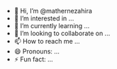 - 👋 Hi, I’m @mathernezahira
- 👀 I’m interested in ...
- 🌱 I’m currently learning ...
- 💞️ I’m looking to collaborate on ...
- 📫 How to reach me ...
- 😄 Pronouns: ...
- ⚡ Fun fact: ...

<!---
mathernezahira/mathernezahira is a ✨ special ✨ repository because its `README.md` (this file) appears on your GitHub profile.
You can click the Preview link to take a look at your changes.
--->
